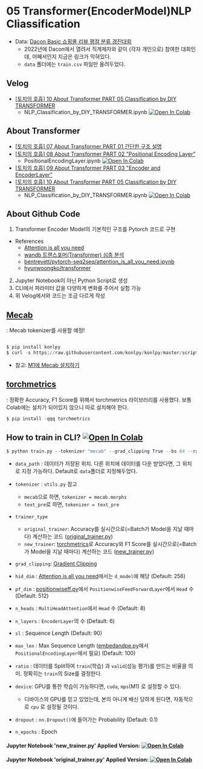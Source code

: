 # 05 Transformer(EncoderModel)NLP Cliassification
 - Data: [Dacon Basic 쇼핑몰 리뷰 평점 분류 경진대회](https://dacon.io/competitions/official/235938/overview/description)
    - 2022년에 Dacon에서 열려서 직계제자와 같이 (각자 개인으로) 참여한 대회인데, 어째서인지 지금은 링크가 막혀있다.   
    - `data` 폴더에는  `train.csv` 파일만 올려두었다. 

## Velog 
  - [[토치의 호흡] 10 About Transformer PART 05 Classification by DIY TRANSFORMER](https://velog.io/@heiswicked/토치의-호흡-11-About-Transformer-PART-05-NLPClassificationbyDIYTRANSFORMER)  
    - NLP_Classification_by_DIY_TRANSFORMER.ipynb [![Open In Colab](https://colab.research.google.com/assets/colab-badge.svg)](https://colab.research.google.com/drive/1OXRdJiXQ3wlfs3U96A9RP4i1fxNPYL17?usp=sharing)

## About Transformer
  - [[토치의 호흡] 07 About Transformer PART 01 간단한 구조 설명](https://velog.io/@heiswicked/토치의-호흡-06-About-Transformer-PART-01-간단한-구조-설명)  
  - [[토치의 호흡] 08 About Transformer PART 02 "Positional Encoding Layer"](https://velog.io/@heiswicked/토치의-호흡-06-About-Transformer-PART-01-PositionalEncodingLayer) 
    -  PositionalEncodingLayer.ipynb [![Open In Colab](https://colab.research.google.com/assets/colab-badge.svg)](https://colab.research.google.com/drive/1FZOVy8oWFBYv90zeJELqp-qil0TNkRER?usp=sharing)
 - [[토치의 호흡] 09 About Transformer PART 03 "Encoder and EncoderLayer"](https://velog.io/@heiswicked/토치의-호흡-09-About-Transformer-PART-03-Encoder-and-EncoderLayer) 
  - [[토치의 호흡] 10 About Transformer PART 05 Classification by DIY TRANSFORMER](https://velog.io/@heiswicked/토치의-호흡-11-About-Transformer-PART-05-NLPClassificationbyDIYTRANSFORMER)  
    - NLP_Classification_by_DIY_TRANSFORMER.ipynb [![Open In Colab](https://colab.research.google.com/assets/colab-badge.svg)](https://colab.research.google.com/drive/1OXRdJiXQ3wlfs3U96A9RP4i1fxNPYL17?usp=sharing)


## About Github Code 
 1. Transformer Encoder Model의 기본적인 구조를 Pytorch 코드로 구현 
   - References
     - [Attention is all you need](https://arxiv.org/pdf/1706.03762.pdf)
     - [wandb 트랜스포머(Transformer) 심층 분석](https://wandb.ai/wandb_fc/korean/reports/-Transformer---Vmlldzo0MDIyNDc)
     - [bentrevett/pytorch-seq2seq/attention_is_all_you_need.ipynb](https://github.com/bentrevett/pytorch-seq2seq/blob/master/6%20-%20Attention%20is%20All%20You%20Need.ipynb)
     - [hyunwoongko/transformer](https://github.com/hyunwoongko/transformer)
 2. Jupyter Notebook이 아닌 Python Script로 생성
 3. CLI에서 파라미터 값을 다양하게 변화를 주어서 실험 가능
 4. 위 Velog에서와 코드는 조금 다르게 작성 


## [Mecab](https://konlpy.org/ko/v0.4.0/install/)
: Mecab tokenizer를 사용할 예정!
```python

$ pip install konlpy
$ curl -s https://raw.githubusercontent.com/konlpy/konlpy/master/scripts/mecab.sh | bash -x

```
- 참고: [M1에 Mecab 설치하기](https://velog.io/@heiswicked/M1-Part11-복불복설치-konlpy.tag-MECAB-on-M1-ver.221230)

## [torchmetrics](https://torchmetrics.readthedocs.io/en/stable/)
: 정확한 Accuracy, F1 Score를 위해서 torchmetrics 라이브러리를 사용했다. 보통 Colab에는 설치가 되어있지 않으니 따로 설치해야 한다.
```python
$ pip install -qqq torchmetrics
```


## How to train in CLI? [![Open In Colab](https://colab.research.google.com/assets/colab-badge.svg)](https://colab.research.google.com/drive/1J75wQ6qgWkjHCPgAocbQg49eF7TYhhRo?usp=sharing)

```python
$ python train.py --tokenizer "mecab" --grad_clipping True --bs 64 --ratio 0.8 --trainer_type "new" --device 'cuda' --n_epochs 5
```

- `data_path` : 데이터가 저장된 위치. 다른 위치에 데이터를 다운 받았다면, 그 위치로 지정 가능하다. Default로 `data`폴더로 지정해두었다.
- `tokenizer` : `utils.py` 참고
    - `mecab`으로 하면, `tokenizer = mecab.morphs` 
    - `text_pre`로 하면, `tokenizer = text_pre`
- `trainer_type` 
    - `original_trainer`: Accuracy를 실시간으로(=Batch가 Model을 지날 때마다) 계산하는 코드 ([original_trainer.py](https://github.com/renslightsaber/Torchs-Breath/blob/main/05%20Transformer(Encoder%20Model)%20NLP%20Classification/original_trainer.py))
    - `new_trainer`: [torchmetrics](https://torchmetrics.readthedocs.io/en/stable/)로 Accuracy와 F1 Score를 실시간으로(=Batch가 Model을 지날 때마다) 계산하는 코드 ([new_trainer.py](https://github.com/renslightsaber/Torchs-Breath/blob/main/05%20Transformer(Encoder%20Model)%20NLP%20Classification/new_trainer.py))   

- `grad_clipping`: [Gradient Clipping](https://neptune.ai/blog/understanding-gradient-clipping-and-how-it-can-fix-exploding-gradients-problem)
- `hid_dim` : [Attention is all you need](https://arxiv.org/pdf/1706.03762.pdf)에서는 `d_model`에 해당 (Default: 256)
- `pf_dim` : [positionwiseff.py](https://github.com/renslightsaber/Torchs-Breath/blob/main/05%20Transformer(Encoder%20Model)%20NLP%20Classification/positionwiseff.py)에서 `PositionwiseFeedForwardLayer`에서 `Head` 수 (Default: 512)
- `n_heads` : `MultiHeadAttention`에서 `Head` 수 (Default: 8) 
- `n_layers` : `EncoderLayer`의 수 (Default: 6)
- `sl` : Sequence Length (Default: 90)
- `max_len` : Max Sequence Length ([embedandpe.py](https://github.com/renslightsaber/Torchs-Breath/blob/main/05%20Transformer(Encoder%20Model)%20NLP%20Classification/embedandpe.py)에서 `PositionalEncodingLayer`에서 필요) (Default: 100)
- `ratio` : 데이터를 Split하여 `train`(학습) 과 `valid`(성능 평가)를 만드는 비율을 의미. 정확히는 `train`의 Size를 결정한다.
- `device`: GPU를 통한 학습이 가능하다면, `cuda`, `mps`(M1) 로 설정할 수 있다. 
  - 디바이스의 GPU를 믿고 있었는데, 본의 아니게 배신 당하게 된다면, 자동적으로  `cpu` 로 설정될 것이다. 
- `dropout` : `nn.Dropout()`에 들어가는 Probability (Default: 0.1)
- `n_epochs` : Epoch

#### Jupyter Notebook 'new_trainer.py' Applied Version: [![Open In Colab](https://colab.research.google.com/assets/colab-badge.svg)](https://colab.research.google.com/drive/1_fgbLFHABnQJDHzcDt071T2lZzfljWKx?usp=sharing) 

#### Jupyter Notebook 'original_trainer.py' Applied Version: [![Open In Colab](https://colab.research.google.com/assets/colab-badge.svg)](https://colab.research.google.com/drive/1MUPOxD3gyvZNaTcH4NAvFcC8r2U__2zn?usp=sharing) 



